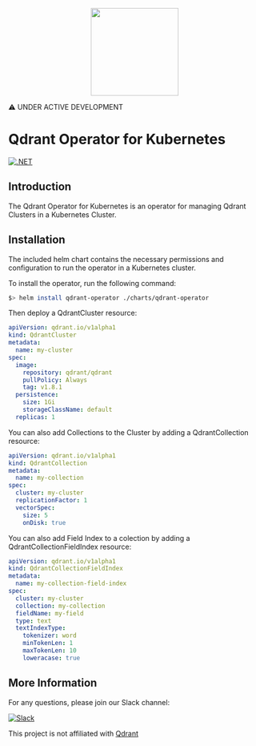 <p style="text-align:center;" align="center">
  <img src="https://github.com/qdrant-operator/qdrant-operator/assets/11889627/b10e2e8e-ac37-416b-a7ed-64f7f2ac27b9" width="175" height="175"/></a>  
</p>

⚠️ UNDER ACTIVE DEVELOPMENT

# Qdrant Operator for Kubernetes


[![.NET](https://github.com/qdrant-operator/qdrant-operator/actions/workflows/main.yml/badge.svg)](https://github.com/qdrant-operator/qdrant-operator/actions/workflows/main.yml)

## Introduction
The Qdrant Operator for Kubernetes is an operator for managing Qdrant Clusters in a Kubernetes Cluster. 

## Installation
The included helm chart contains the necessary permissions and configuration to run the operator in a Kubernetes cluster.

To install the operator, run the following command:
```sh
$> helm install qdrant-operator ./charts/qdrant-operator
```

Then deploy a QdrantCluster resource:
```yaml
apiVersion: qdrant.io/v1alpha1
kind: QdrantCluster
metadata:
  name: my-cluster
spec:
  image:
    repository: qdrant/qdrant
    pullPolicy: Always
    tag: v1.8.1
  persistence:
    size: 1Gi
    storageClassName: default
  replicas: 1
```

You can also add Collections to the Cluster by adding a QdrantCollection resource:
```yaml
apiVersion: qdrant.io/v1alpha1
kind: QdrantCollection
metadata:
  name: my-collection
spec:
  cluster: my-cluster
  replicationFactor: 1
  vectorSpec:
    size: 5
    onDisk: true
```

You can also add Field Index to a colection by adding a QdrantCollectionFieldIndex resource:
```yaml
apiVersion: qdrant.io/v1alpha1
kind: QdrantCollectionFieldIndex
metadata:
  name: my-collection-field-index
spec:
  cluster: my-cluster
  collection: my-collection
  fieldName: my-field
  type: text
  textIndexType:
    tokenizer: word
    minTokenLen: 1
    maxTokenLen: 10
    loweracase: true
```

## More Information

For any questions, please join our Slack channel:

[![Slack](https://img.shields.io/badge/Slack-4A154B?style=for-the-badge&logo=slack&logoColor=white)](https://communityinviter.com/apps/qdrantoperator/invite)

This project is not affiliated with [Qdrant](https://qdrant.tech/)
